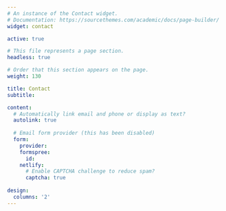 ```yaml
---
# An instance of the Contact widget.
# Documentation: https://sourcethemes.com/academic/docs/page-builder/
widget: contact

active: true

# This file represents a page section.
headless: true

# Order that this section appears on the page.
weight: 130

title: Contact
subtitle:

content:
  # Automatically link email and phone or display as text?
  autolink: true
  
  # Email form provider (this has been disabled)
  form:
    provider: 
    formspree: 
      id: 
    netlify:
      # Enable CAPTCHA challenge to reduce spam?
      captcha: true
  
design:
  columns: '2'
---
```

